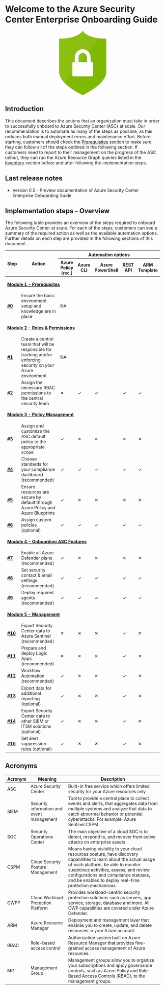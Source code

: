 # Welcome to the Azure Security Center Enterprise Onboarding Guide

<p align="center">
<img src="./Images/asc-logo.jpeg?raw=true">
</p>

## Introduction
This document describes the actions that an organization must take in order to successfully onboard to Azure Security Center (ASC) at scale. Our recommendation is to automate as many of the steps as possible, as this reduces both manual deployment errors and maintenance effort. Before starting, customers should check the [Prerequisites](./Modules/1-Prerequisites.md) section to make sure they can follow all of the steps outlined in the following section. If customers need to report to their management on the progress of the ASC rollout, they can run the Azure Resource Graph queries listed in the [Inventory](/.Inventory) section before and after following the implementation steps.

## Last release notes

* Version 0.5 - Preview documentation of Azure Security Center Enterprise Onboarding Guide

## Implementation steps - Overview
The following table provides an overview of the steps required to onboard Azure Security Center at scale. For each of the steps, customers can see a summary of the required action as well as the available automation options. Further details on each step are provided in the following sections of this document.
<table>
    <thead>
        <tr>
            <th rowspan=2>Step</th>
            <th rowspan=2>Action</th>
            <th colspan="5">Automation options</th>
        </tr>
        <tr>
            <th>Azure Policy (rec.)</th>
            <th>Azure CLI</th>
            <th>Azure PowerShell</th>
            <th>REST API</th>
            <th>ARM Template</th>
        </tr>
    </thead>
    <tbody>
        <tr>
            <td colspan=7>
            
[**Module 1 - Prerequisites**](./Modules/1-Prerequisites.md)
            </td>
        </tr>
        <tr>
            <td>
                
[**#0**](./Modules/1-Prerequisites.md#step-0--ensure-the-basic-environment-setup-and-knowledge-are-in-place)</td>
            <td>Ensure the basic environment setup and knowledge are in place</td>
            <td colspan="5">NA</td>
        </tr>
        <tr>
            <td colspan=7>

**[Module 2 - Roles & Permissions](./Modules/2-Roles-and-Permissions.md)**
            </td>
        </tr>
        <tr>
            <td>[**#1**](./Modules/2-Roles-and-Permissions.md#step-1---create-a-central-team-that-will-be-responsible-for-tracking-andor-enforcing-security-on-your-azure-environment)</td>
            <td>Create a central team that will be responsible for tracking and/or enforcing security on your Azure environment</td>
            <td colspan="5">NA</td>
        </tr>
        <tr>
            <td>
                [**#2**](./Modules/2-Roles-and-Permissions.md#step-2---assign-the-necessary-rbac-permissions-to-the-central-security-team)
            </td>
            <td>Assign the necessary RBAC permissions to the central security team</td>
            <td>&#10005;</td>
            <td>&#10003;</td>
            <td>&#10003;</td>
            <td>&#10003;</td>
            <td>&#10003;</td>
        </tr>
        <tr>
            <td colspan=7>

**[Module 3 - Policy Management](./Modules/3-Policy-Management.md)**
            </td>
        </tr>
        <tr>
            <td>[**#3**](./Modules/3-Policy-Management.md#step-3---assign-and-customize-the-asc-default-policy) </td>
            <td>Assign and customize the ASC default policy to the appropriate scope</td>
            <td>&#10003;</td>
            <td>&#10005;</td>
            <td>&#10005;</td>
            <td>&#10005;</td>
            <td>&#10005;</td>
        </tr>
        <tr>
            <td>[**#4**](./Modules/3-Policy-Management.md#step-4---choose-standards-for-your-compliance-dashboard-recommended)</td>
            <td>Choose standards for your compliance dashboard (recommended)</td>
            <td>&#10003;</td>
            <td>&#10003;</td>
            <td>&#10003;</td>
            <td>&#10003;</td>
            <td>&#10003;</td>
        </tr>
        <tr>
            <td>[**#5**](./Modules/3-Policy-Management.md#step-5---ensure-resources-are-secure-by-default-through-azure-policy-and-azure-blueprints-recommended)</td>
            <td>Ensure resources are secure by default through Azure Policy and Azure Blueprints</td>
            <td>&#10003;</td>
            <td>&#10005;</td>
            <td>&#10005;</td>
            <td>&#10005;</td>
            <td>&#10005;</td>
        </tr>
        <tr>
            <td>[**#6**](./Modules/3-Policy-Management.md#step-6---assign-custom-policies-optional)</td>
            <td>Assign custom policies (optional)</td>
            <td>&#10003;</td>
            <td>&#10003;</td>
            <td>&#10003;</td>
            <td>&#10003;</td>
            <td>&#10003;</td>
        </tr>
        <tr>
            <td colspan=7>

**[Module 4 - Onboarding ASC Features](./Modules/4-Onboarding-ASC-Features.md)**
            </td>
        </tr>
        <tr>
            <td>[**#7**](./Modules/4-Onboarding-ASC-Features.md#step-7---enable-all-azure-defender-plans-recommended)</td>
            <td>Enable all Azure Defender plans (recommended)</td>
            <td>&#10003;</td>
            <td>&#10005;</td>
            <td>&#10005;</td>
            <td>&#10005;</td>
            <td>&#10005;</td>
        </tr>
        <tr>
            <td>[**#8**](./Modules/4-Onboarding-ASC-Features.md#step-8---set-security-contact--email-settings-recommended)</td>
            <td>Set security contact & email settings (recommended)</td>
            <td>&#10003;</td>
            <td>&#10003;</td>
            <td>&#10003;</td>
            <td>&#10003;</td>
            <td>&#10003;</td>
        </tr>
        <tr>
            <td>[**#9**](./Modules/4-Onboarding-ASC-Features.md#step-9---deploy-required-agents-recommended)</td>
            <td>Deploy required agents (recommended)</td>
            <td>&#10003;</td>
            <td>&#10003;</td>
            <td>&#10003;</td>
            <td>&#10003;</td>
            <td>&#10003;</td>
        </tr>
        <tr>
            <td colspan=7>

**[Module 5 - Management](./Modules/5-Management.md)**
            </td>
        </tr>
        <tr>
            <td>[**#10**](./Modules/5-Management.md#step-10---export-security-center-data-to-azure-sentinel-recommended)</td>
            <td>Export Security Center data to Azure Sentinel (recommended)</td>
            <td>&#10005;</td>
            <td>&#10005;</td>
            <td>&#10005;</td>
            <td>&#10003;</td>
            <td>&#10005;</td>
        </tr>
        <tr>
            <td>[**#11**](./Modules/5-Management.md#step-11---prepare-and-deploy-logic-apps-recommended)</td>
            <td>Prepare and deploy Logic Apps (recommended)</td>
            <td>&#10005;</td>
            <td>&#10005;</td>
            <td>&#10005;</td>
            <td>&#10003;</td>
            <td>&#10005;</td>
        </tr>
        <tr>
            <td>[**#12**](./Modules/5-Management.md#step-12---workflow-automation-recommended)</td>
            <td>Workflow Automation (recommended)</td>
            <td>&#10003;</td>
            <td>&#10005;</td>
            <td>&#10005;</td>
            <td>&#10003;</td>
            <td>&#10005;</td>
        </tr>
        <tr>
            <td>[**#13**](./Modules/5-Management.md#step-13---export-data-for-additional-reporting-optional)</td>
            <td>Export data for additional reporting (optional)</td>
            <td>&#10003;</td>
            <td>&#10005;</td>
            <td>&#10005;</td>
            <td>&#10003;</td>
            <td>&#10005;</td>
        </tr>
        <tr>
            <td>[**#14**](./Modules/5-Management.md#step-14---export-security-center-data-to-other-siem-or-itsm-solutions-optional)</td>
            <td>Export Security Center data to other SIEM or ITSM solutions (optional)</td>
            <td>&#10003;</td>
            <td>&#10005;</td>
            <td>&#10005;</td>
            <td>&#10003;</td>
            <td>&#10005;</td>
        </tr>
        <tr>
            <td>[**#15**](./Modules/5-Management.md#step-15---set-alert-suppression-rules-optional)</td>
            <td>Set alert suppression rules (optional)</td>
            <td>&#10003;</td>
            <td>&#10005;</td>
            <td>&#10005;</td>
            <td>&#10003;</td>
            <td>&#10005;</td>
        </tr>
    </tbody>
</table>

## Acronyms

Acronym | Meaning | Description
------- | --- | -----------
ASC | Azure Security Center | Built-in free service which offers limited security for your Azure resources only
SIEM | Security information and event management | Tool to provide a central place to collect events and alerts, that aggregates data from multiple systems and analyze that data to catch abnormal behavior or potential cyberattacks. For example, Azure Sentinel.CSPM | Cloud Security Posture Management | Automates the identification and remediation of risks across cloud infrastructures. CSPM is Security Center is available for free to all Azure users. The free experience includes CSPM features such as secure score, detection of security misconfigurations in your Azure machines, asset inventory, and more.
SOC | Security Operations Center | The main objective of a cloud SOC is to detect, respond to, and recover from active attacks on enterprise assets.
CSPM | Cloud Security Posture Management | Means having visibility to your cloud resources posture, have discovery capabilities to learn about the actual usage of each platform, be able to monitor suspicious activities, assess, and review configurations and compliance statuses, and be enabled to deploy real-time protection mechanisms.
CWPP | Cloud Workload Protection Platform | Provides workload-centric security protection solutions such as servers, app service, storage, database and more. All CWP capabilities are covered under Azure Defender.
ARM | Azure Resource Manager | Deployment and management layer that enables you to create, update, and delete resources in your Azure account.
RBAC | Role-based access control | Authorization system built on Azure Resource Manager that provides fine-grained access management of Azure resources.
MG | Management Group | Management groups allow you to organize your subscriptions and apply governance controls, such as Azure Policy and Role-Based Access Controls (RBAC), to the management groups.

